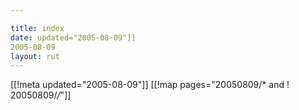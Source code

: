 ```yaml
---

title: index
date: updated="2005-08-09"]]
2005-08-09
layout: rut
---
```


[[!meta updated="2005-08-09"]]
[[!map pages="20050809/* and ! 20050809/*/*"]]
